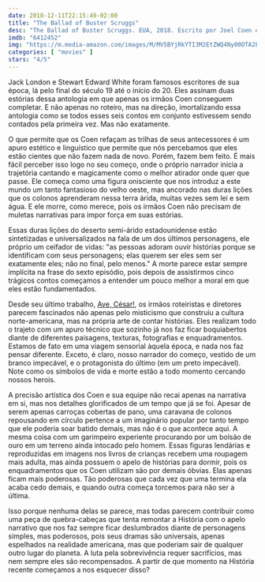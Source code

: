 ```yaml
---
date: 2018-12-11T22:15:49-02:00
title: "The Ballad of Buster Scruggs"
desc: "The Ballad of Buster Scruggs. EUA, 2018. Escrito por Joel Coen e Ethan Coen (mas as estórias 'All Gold Canyon' e 'The Gal Who Got Rattled' são respectivamente atribuídas a Jack London e Stewart Edward White. Dirigido pelos irmãos Coen. Com Tim Blake Nelson, Willie Watson, Clancy Brown, James Franco, Stephen Root, Liam Neeson, Harry Melling, Tom Waits, Sam Dillon, Bill Heck, Grainger Hines, Jonjo O'Neill e tantos outros de um cast que é uma miscelânea de figuras diferentes e escolhidas a dedo. A produção surge na Netflix. Faroeste, velho oeste, antologia, contos."
imdb: "6412452"
img: "https://m.media-amazon.com/images/M/MV5BYjRkYTI3M2EtZWQ4Ny00OTA2LWFmMTMtY2E4MTEyZmNjOTMxXkEyXkFqcGdeQXVyNDg4NjY5OTQ@._V1_SY150_CR0,0,101,150_.jpg"
categories: [ "movies" ]
stars: "4/5"
---
```

Jack London e Stewart Edward White foram famosos escritores de sua época, lá pelo final do século 19 até o início do 20. Eles assinam duas estórias dessa antologia em que apenas os irmãos Coen conseguem completar. E não apenas no roteiro, mas na direção, imortalizando essa antologia como se todos esses seis contos em conjunto estivessem sendo contados pela primeira vez. Mas não exatamente.

O que permite que os Coen refaçam as trilhas de seus antecessores é um apuro estético e linguístico que permite que nós percebamos que eles estão cientes que não fazem nada de novo. Porém, fazem bem feito. É mais fácil perceber isso logo no seu começo, onde o próprio narrador inicia a trajetória cantando e magicamente como o melhor atirador onde quer que passe. Ele começa como uma figura onisciente que nos introduz a este mundo um tanto fantasioso do velho oeste, mas ancorado nas duras lições que os colonos aprenderam nessa terra árida, muitas vezes sem lei e sem água. E ele morre, como merece, pois os irmãos Coen não precisam de muletas narrativas para impor força em suas estórias.

Essas duras lições do deserto semi-árido estadounidense estão sintetizadas e universalizados na fala de um dos últimos personagens, ele próprio um ceifador de vidas: "as pessoas adoram ouvir histórias porque se identificam com seus personagens; elas querem ser eles sem ser exatamente eles; não no final, pelo menos." A morte parece estar sempre implícita na frase do sexto episódio, pois depois de assistirmos cinco trágicos contos começamos a entender um pouco melhor a moral em que eles estão fundamentados.

Desde seu último trabalho, [Ave, César!](/ave-cesar), os irmãos roteiristas e diretores parecem fascinados não apenas pelo misticismo que construiu a cultura norte-americana, mas na própria arte de contar histórias. Eles realizam todo o trajeto com um apuro técnico que sozinho já nos faz ficar boquiabertos diante de diferentes paisagens, texturas, fotografias e enquadramentos. Estamos de fato em uma viagem sensorial àquela época, e nada nos faz pensar diferente. Exceto, é claro, nosso narrador do começo, vestido de um branco impecável, e o protagonista do último (em um preto impecável). Note como os símbolos de vida e morte estão a todo momento cercando nossos herois.

A precisão artística dos Coen e sua equipe não recai apenas na narrativa em si, mas nos detalhes glorificados de um tempo que já se foi. Apesar de serem apenas carroças cobertas de pano, uma caravana de colonos repousando em círculo pertence a um imaginário popular por tanto tempo que ele poderia soar batido demais, mas não é o que acontece aqui. A mesma coisa com um garimpeiro experiente procurando por um bolsão de ouro em um terreno ainda intocado pelo homem. Essas figuras lendárias e reproduzidas em imagens nos livros de crianças recebem uma roupagem mais adulta, mas ainda possuem o apelo de histórias para dormir, pois os enquadramentos que os Coen utilizam são por demais óbvias. Elas apenas ficam mais poderosas. Tão poderosas que cada vez que uma termina ela acaba cedo demais, e quando outra começa torcemos para não ser a última.

Isso porque nenhuma delas se parece, mas todas parecem contribuir como uma peça de quebra-cabeças que tenta remontar a História com o apelo narrativo que nos faz sempre ficar deslumbrados diante de personagens simples, mas poderosos, pois seus dramas são universais, apenas espelhados na realidade americana, mas que poderiam sair de qualquer outro lugar do planeta. A luta pela sobrevivência requer sacrifícios, mas nem sempre eles são recompensados. A partir de que momento na História recente começamos a nos esquecer disso?
